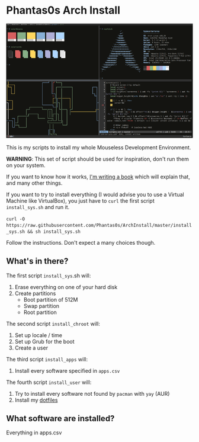 # Phantas0s Arch Install

[![Mousless Development Environment](screen_780.png)](screen.png)

This is my scripts to install my whole Mouseless Development Environment.

**WARNING**: This set of script should be used for inspiration, don't run them on your system. 

If you want to know how it works, [I'm writing a book](https://themouseless.dev) which will explain that, and many other things.

If you want to try to install everything (I would advise you to use a Virtual Machine like VirtualBox), you just have to `curl` the first script `install_sys.sh` and run it.

`curl -O https://raw.githubusercontent.com/Phantas0s/ArchInstall/master/install_sys.sh && sh install_sys.sh`

Follow the instructions. Don't expect a many choices though.

## What's in there? 

The first script `install_sys`.sh will:
1. Erase everything on one of your hard disk
2. Create partitions
    - Boot partition of 512M
    - Swap partition
    - Root partition

The second script `install_chroot` will:
1. Set up locale / time
2. Set up Grub for the boot
3. Create a user

The third script `install_apps` will:
1. Install every software specified in `apps.csv`

The fourth script `install_user` will:
1. Try to install every software not found by `pacman` with `yay` (AUR)
2. Install my [dotfiles](https://github.com/Phantas0s/.dotfiles)

## What software are installed?

Everything in apps.csv
